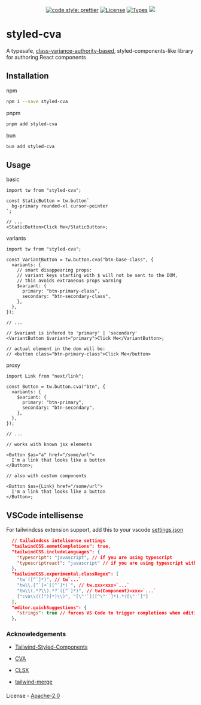 <p align="center">
  <a href="https://github.com/prettier/prettier"><img alt="code style: prettier" src="https://img.shields.io/badge/code_style-prettier-ff69b4.svg" /></a>
  <a href="https://github.com/alanrsoares/styled-cva"><img alt="License" src="https://img.shields.io/github/license/alanrsoares/styled-cva" /></a>
  <a href="https://www.npmjs.com/package/styled-cva"><img alt="Types" src="https://img.shields.io/npm/types/styled-cva" /></a>
  <a href="https://www.npmjs.com/package/styled-cva" rel="nofollow"><img src="https://img.shields.io/npm/v/styled-cva.svg?sanitize=true"></a>
</p>


# styled-cva

A typesafe, [class-variance-authority-based](https://github.com/joe-bell/cva), styled-components-like library for authoring React components

## Installation

npm

```bash
npm i --save styled-cva
```

pnpm

```bash
pnpm add styled-cva
```

bun

```bash
bun add styled-cva
```

## Usage

basic

```tsx
import tw from "styled-cva";

const StaticButton = tw.button`
  bg-primary rounded-xl cursor-pointer
`;

// ...
<StaticButton>Click Me</StaticButton>;
```

variants

```tsx
import tw from "styled-cva";

const VariantButton = tw.button.cva("btn-base-class", {
  variants: {
    // smart disappearing props:
    // variant keys starting with $ will not be sent to the DOM,
    // this avoids extraneous props warning
    $variant: {
      primary: "btn-primary-class",
      secondary: "btn-secondary-class",
    },
  },
});

// ...

// $variant is infered to 'primary' | 'secondary'
<VariantButton $variant="primary">Click Me</VariantButton>;

// actual element in the dom will be:
// <button class="btn-primary-class">Click Me</button>
```

proxy

```tsx
import Link from "next/link";

const Button = tw.button.cva("btn", {
  variants: {
    $variant: {
      primary: "btn-primary",
      secondary: "btn-secondary",
    },
  },
});

// ...

// works with known jsx elements

<Button $as="a" href="/some/url">
  I'm a link that looks like a button
</Button>;

// also with custom components

<Button $as={Link} href="/some/url">
  I'm a link that looks like a button
</Button>;
```

## VSCode intellisense

For tailwindcss extension support, add this to your vscode [settings.json](/.vscode/settings.json)

```json
  // tailwindcss intelisense settings
  "tailwindCSS.emmetCompletions": true,
  "tailwindCSS.includeLanguages": {
    "typescript": "javascript", // if you are using typescript
    "typescriptreact": "javascript" // if you are using typescript with react
  },
  "tailwindCSS.experimental.classRegex": [
    "tw`([^`]*)", // tw`...`
    "tw\\.[^`]+`([^`]*)`", // tw.xxx<xxx>`...`
    "tw\\(.*?\\).*?`([^`]*)", // tw(Component)<xxx>`...`
    ["cva\\(([^)]*)\\)", "[\"'`]([^\"'`]*).*?[\"'`]"]
  ],
  "editor.quickSuggestions": {
    "strings": true // forces VS Code to trigger completions when editing "string" content
  },
```

### Acknowledgements

- [Tailwind-Styled-Components](https://github.com/MathiasGilson/Tailwind-Styled-Component)

- [CVA](https://github.com/joe-bell/cva)

- [CLSX](https://github.com/lukeed/clsx)

- [tailwind-merge](https://github.com/dcastil/tailwind-merge)

####

License - [Apache-2.0](/LICENSE)
